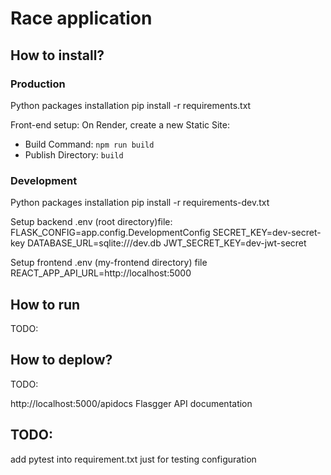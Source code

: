 # Race application

## How to install?

### Production
Python packages installation
    pip install -r requirements.txt

Front-end setup:
On Render, create a new Static Site:
   - Build Command: `npm run build`
   - Publish Directory: `build`

### Development
Python packages installation
    pip install -r requirements-dev.txt

Setup backend .env (root directory)file:
    FLASK_CONFIG=app.config.DevelopmentConfig
    SECRET_KEY=dev-secret-key
    DATABASE_URL=sqlite:///dev.db
    JWT_SECRET_KEY=dev-jwt-secret

Setup frontend .env (my-frontend directory) file
    REACT_APP_API_URL=http://localhost:5000

## How to run
TODO:

## How to deplow?
TODO:

http://localhost:5000/apidocs
Flasgger API documentation

## TODO:
add pytest into requirement.txt just for testing configuration
